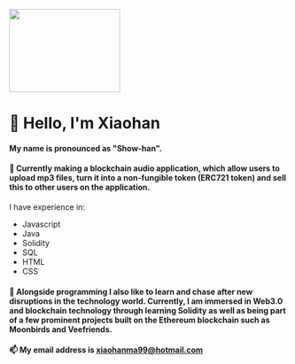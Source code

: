 <img src="https://user-images.githubusercontent.com/63564199/116444104-4c899d00-a84c-11eb-92af-0612c604d53d.png" width="200" height="150" /> 

# 👋 Hello, I'm Xiaohan

#### My name is pronounced as "Show-han".

#### 🌱 Currently making a blockchain audio application, which allow users to upload mp3 files, turn it into a non-fungible token (ERC721 token) and sell this to other users on the application.
I have experience in:
- Javascript
- Java
- Solidity
- SQL
- HTML
- CSS

#### 👀 Alongside programming I also like to learn and chase after new disruptions in the technology world. Currently, I am immersed in Web3.0 and blockchain technology through learning Solidity as well as being part of a few prominent projects built on the Ethereum blockchain such as Moonbirds and Veefriends.

#### 📫 My email address is xiaohanma99@hotmail.com

<!---
xiaohan-ma/xiaohan-ma is a ✨ special ✨ repository because its `README.md` (this file) appears on your GitHub profile.
You can click the Preview link to take a look at your changes.
--->
